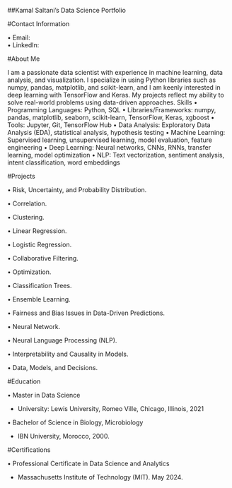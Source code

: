 ##Kamal Saltani’s Data Science Portfolio


#Contact Information

•	Email:  
•	LinkedIn:  


#About Me

I am a passionate data scientist with experience in machine learning, data analysis, and visualization. I specialize in using Python libraries such as numpy, pandas, matplotlib, and scikit-learn, and I am keenly interested in deep learning with TensorFlow and Keras. My projects reflect my ability to solve real-world problems using data-driven approaches.
Skills
•	Programming Languages: Python, SQL
•	Libraries/Frameworks: numpy, pandas, matplotlib, seaborn, scikit-learn, TensorFlow, Keras, xgboost
•	Tools: Jupyter, Git, TensorFlow Hub
•	Data Analysis: Exploratory Data Analysis (EDA), statistical analysis, hypothesis testing
•	Machine Learning: Supervised learning, unsupervised learning, model evaluation, feature engineering
•	Deep Learning: Neural networks, CNNs, RNNs, transfer learning, model optimization
•	NLP: Text vectorization, sentiment analysis, intent classification, word embeddings

#Projects
 
•	Risk, Uncertainty, and Probability Distribution.

•	Correlation.

•	Clustering.

•	Linear Regression.

•	Logistic Regression.

•	Collaborative Filtering.

•	Optimization.

•	Classification Trees.

•	Ensemble Learning.

•	Fairness and Bias Issues in Data-Driven Predictions.

•	Neural Network.

•	Neural Language Processing (NLP).

•	Interpretability and Causality in Models.

•	Data, Models, and Decisions.

#Education

•	Master in Data Science

  - University: Lewis University, Romeo Ville, Chicago, Illinois, 2021

•	Bachelor of Science in Biology, Microbiology
 
  - IBN University, Morocco, 2000.

#Certifications

• Professional Certificate in Data Science and Analytics

  - Massachusetts Institute of Technology (MIT). May 2024.
